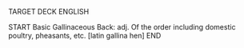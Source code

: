 TARGET DECK
ENGLISH

START
Basic
Gallinaceous
Back: adj. Of the order including domestic poultry, pheasants, etc. [latin gallina hen]
END
